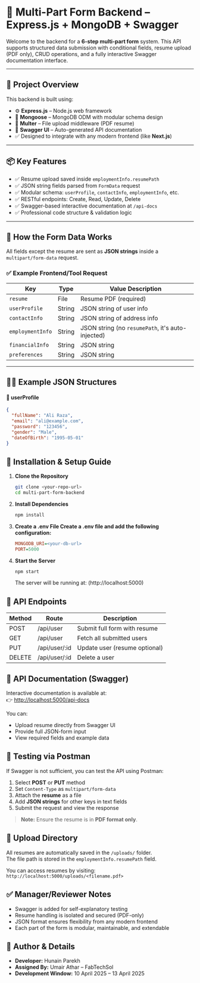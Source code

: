 # 🧠 Multi-Part Form Backend – Express.js + MongoDB + Swagger

Welcome to the backend for a **6-step multi-part form** system. This API supports structured data submission with conditional fields, resume upload (PDF only), CRUD operations, and a fully interactive Swagger documentation interface.

---

## 🚀 Project Overview

This backend is built using:

- ⚙️ **Express.js** – Node.js web framework
- 🧠 **Mongoose** – MongoDB ODM with modular schema design
- 📂 **Multer** – File upload middleware (PDF resume)
- 📃 **Swagger UI** – Auto-generated API documentation
- ✅ Designed to integrate with any modern frontend (like **Next.js**)

---

## 📦 Key Features

- ✅ Resume upload saved inside `employmentInfo.resumePath`
- ✅ JSON string fields parsed from `FormData` request
- ✅ Modular schema: `userProfile`, `contactInfo`, `employmentInfo`, etc.
- ✅ RESTful endpoints: Create, Read, Update, Delete
- ✅ Swagger-based interactive documentation at `/api-docs`
- ✅ Professional code structure & validation logic

---

## 📂 How the Form Data Works

All fields except the resume are sent as **JSON strings** inside a `multipart/form-data` request.

### ✅ Example Frontend/Tool Request

| Key             | Type    | Value Description |
|------------------|---------|-------------------|
| `resume`         | File    | Resume PDF (required) |
| `userProfile`    | String  | JSON string of user info |
| `contactInfo`    | String  | JSON string of address info |
| `employmentInfo` | String  | JSON string (no `resumePath`, it's auto-injected) |
| `financialInfo`  | String  | JSON string |
| `preferences`    | String  | JSON string |

---

## 🧑‍💻 Example JSON Structures

#### 📘 userProfile
```json
{
  "fullName": "Ali Raza",
  "email": "ali@example.com",
  "password": "123456",
  "gender": "Male",
  "dateOfBirth": "1995-05-01"
}
```

## 🔧 Installation & Setup Guide

1. **Clone the Repository**
   ```bash
   git clone <your-repo-url>
   cd multi-part-form-backend
   ```

2. **Install Dependencies**
   ```bash
   npm install
   ```

3. **Create a .env File Create a .env file and add the following configuration:**
   ```ini
   MONGODB_URI=<your-db-url>
   PORT=5000
   ```

4. **Start the Server**
   ```bash
   npm start
   ```
   The server will be running at:
   (http://localhost:5000)


## 📘 API Endpoints

| Method | Route          | Description                      |
|--------|----------------|----------------------------------|
| POST   | /api/user      | Submit full form with resume     |
| GET    | /api/user      | Fetch all submitted users        |
| PUT    | /api/user/:id  | Update user (resume optional)    |
| DELETE | /api/user/:id  | Delete a user                    |

## 📖 API Documentation (Swagger)

Interactive documentation is available at:  
👉 [http://localhost:5000/api-docs](http://localhost:5000/api-docs)

You can:

- Upload resume directly from Swagger UI  
- Provide full JSON-form input  
- View required fields and example data  

## 🧪 Testing via Postman

If Swagger is not sufficient, you can test the API using Postman:

1. Select **POST** or **PUT** method  
2. Set `Content-Type` as `multipart/form-data`  
3. Attach the **resume** as a file  
4. Add **JSON strings** for other keys in text fields  
5. Submit the request and view the response  

> **Note:** Ensure the resume is in **PDF format only**.

## 📁 Upload Directory

All resumes are automatically saved in the `/uploads/` folder.  
The file path is stored in the `employmentInfo.resumePath` field.

You can access resumes by visiting:
`http://localhost:5000/uploads/<filename.pdf>`

## ✅ Manager/Reviewer Notes

- Swagger is added for self-explanatory testing  
- Resume handling is isolated and secured (PDF-only)  
- JSON format ensures flexibility from any modern frontend  
- Each part of the form is modular, maintainable, and extendable

## 🧑 Author & Details

- **Developer:** Hunain Parekh  
- **Assigned By:** Umair Athar – FabTechSol  
- **Development Window:** 10 April 2025 – 13 April 2025  
